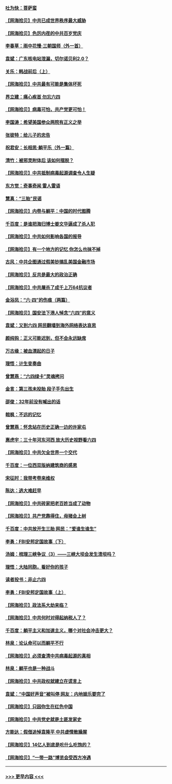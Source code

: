 #### [吐为快：菩萨蛮](../pages/nsc993/n13030033.md?t=06182352) 
#### [【网海拾贝】中共已成世界秩序最大威胁](../pages/nsc993/n13028138.md?t=06182352) 
#### [【网海拾贝】色厉内荏的中共百岁党庆](../pages/nsc993/n13025582.md?t=06182352) 
#### [李春草：雨中花慢‧三朝国师（外一首）](../pages/nsc993/n13025567.md?t=06182352) 
#### [袁斌：广东核电站泄漏，切尔诺贝利2.0？](../pages/nsc993/n13025475.md?t=06182352) 
#### [关乐：韩战前后（上）](../pages/nsc993/n13025387.md?t=06182352) 
#### [【网海拾贝】中共最有可能是集体坏死](../pages/nsc993/n13023101.md?t=06182352) 
#### [界立建：痛心疾首 勿忘六四](../pages/nsc993/n13022339.md?t=06182352) 
#### [【网海拾贝】病毒可怕，共产党更可怕！](../pages/nsc993/n13020728.md?t=06182352) 
#### [李国涛：希望美国参众两院有正义之举](../pages/nsc993/n13020674.md?t=06182352) 
#### [张彼特：给儿子的忠告](../pages/nsc993/n13018934.md?t=06182352) 
#### [祝君安：长相思‧躺平乐（外一篇）](../pages/nsc993/n13018923.md?t=06182352) 
#### [清竹：被邪灵附体后 该如何摆脱？](../pages/nsc993/n13018877.md?t=06182352) 
#### [【网海拾贝】中共抵制病毒起源调查令人生疑](../pages/nsc993/n13017785.md?t=06182352) 
#### [东方觉：奇事奇闻 雷人雷语](../pages/nsc993/n13017577.md?t=06182352) 
#### [慧真：“三胎”民谣](../pages/nsc993/n13017394.md?t=06182352) 
#### [【网海拾贝】内卷与躺平：中国的时代图腾](../pages/nsc993/n13016128.md?t=06182352) 
#### [千百度：是谁把海归博士姜文华逼成了杀人犯](../pages/nsc993/n13015218.md?t=06182352) 
#### [【网海拾贝】中共如何影响各国的报导](../pages/nsc993/n13012599.md?t=06182352) 
#### [【网海拾贝】有一个地方的记忆 你怎么也抹不掉](../pages/nsc993/n13009802.md?t=06182352) 
#### [古风：中共企图通过假美钞搞乱美国金融市场](../pages/nsc993/n13009626.md?t=06182352) 
#### [【网海拾贝】反共是最大的政治正确](../pages/nsc993/n13007051.md?t=06182352) 
#### [【网海拾贝】中共屠杀了成千上万64抗议者](../pages/nsc993/n13002713.md?t=06182352) 
#### [金浴凤：“六·四”的伤痕（两篇）](../pages/nsc993/n13001719.md?t=06182352) 
#### [【网海拾贝】国安法下港人悼念“六四”的意义](../pages/nsc993/n13001039.md?t=06182352) 
#### [袁斌：又到六四 网民翻墙到海外网络表达哀思](../pages/nsc993/n13000995.md?t=06182352) 
#### [颜纯钩：正义可能迟到，但不会永远缺席](../pages/nsc993/n13000920.md?t=06182352) 
#### [万古缘：被血漂起的日子](../pages/nsc993/n13000914.md?t=06182352) 
#### [理悟：计生变奏曲](../pages/nsc993/n13000414.md?t=06182352) 
#### [曾慧燕：“六四绿卡”灵魂拷问](../pages/nsc993/n13000277.md?t=06182352) 
#### [金言：第三孩未投胎 段子手先出生](../pages/nsc993/n13000215.md?t=06182352) 
#### [邵俊：32年前没有喊出的话](../pages/nsc993/n13000181.md?t=06182352) 
#### [戟枫：不远的记忆](../pages/nsc993/n13000121.md?t=06182352) 
#### [曾慧燕：怀念站在历史正确一边的许家屯](../pages/nsc993/n13000073.md?t=06182352) 
#### [惠虎宇：三十年河东河西 放大历史视野看六四](../pages/nsc993/n13000018.md?t=06182352) 
#### [【网海拾贝】中共欠全世界一个交代](../pages/nsc993/n12998706.md?t=06182352) 
#### [千百度：一位西双版纳建筑商的感恩](../pages/nsc993/n12998487.md?t=06182352) 
#### [宋征时：我带考卷来维权](../pages/nsc993/n12994088.md?t=06182352) 
#### [陈达：逃大难赶早](../pages/nsc993/n12993569.md?t=06182352) 
#### [【网海拾贝】中共砖家把老百姓当成了动物](../pages/nsc993/n12993483.md?t=06182352) 
#### [【网海拾贝】共产党靠得住，母猪会上树](../pages/nsc993/n12990730.md?t=06182352) 
#### [千百度：中共放开生三胎 网民：“爱谁生谁生”](../pages/nsc993/n12990644.md?t=06182352) 
#### [李勇：FBI安邦定国故事（下）](../pages/nsc993/n12987854.md?t=06182352) 
#### [汤姆：梳理三峡争议（3）——三峡大坝会发生溃坝吗？](../pages/nsc993/n12989806.md?t=06182352) 
#### [理悟：大陆同胞，看好你的孩子](../pages/nsc993/n12989778.md?t=06182352) 
#### [读者投书：非止六四](../pages/nsc993/n12989673.md?t=06182352) 
#### [李勇：FBI安邦定国故事（上）](../pages/nsc993/n12987749.md?t=06182352) 
#### [【网海拾贝】政法系大劫来临？](../pages/nsc993/n12987596.md?t=06182352) 
#### [【网海拾贝】中共何时对得起纳税人了？](../pages/nsc993/n12985578.md?t=06182352) 
#### [千百度：躺平主义和加速主义，哪个对社会冲击更大？](../pages/nsc993/n12985512.md?t=06182352) 
#### [林泉：论认命可以而躺平不行](../pages/nsc993/n12985505.md?t=06182352) 
#### [【网海拾贝】必须查清中共病毒起源的真相](../pages/nsc993/n12984276.md?t=06182352) 
#### [林泉：躺平也是一种战斗](../pages/nsc993/n12984194.md?t=06182352) 
#### [【网海拾贝】中共政权就建立在谎言上](../pages/nsc993/n12981880.md?t=06182352) 
#### [袁斌：“中国好声音”被叫停 网友：内地娱乐要完了](../pages/nsc993/n12981826.md?t=06182352) 
#### [【网海拾贝】只因你生在红色中国](../pages/nsc993/n12979096.md?t=06182352) 
#### [【网海拾贝】中共党史就是土匪发家史](../pages/nsc993/n12976478.md?t=06182352) 
#### [方能达：假借追悼袁隆平 中共虚情散臊腥](../pages/nsc993/n12976396.md?t=06182352) 
#### [【网海拾贝】14亿人到底是吃什么吃饱的？](../pages/nsc993/n12974125.md?t=06182352) 
#### [【网海拾贝】“一带一路”博览会受西方冷遇](../pages/nsc993/n12971787.md?t=06182352) 

----
#### [ >>> 更早内容 <<< ](../indexes/nsc993-earlier.md)
